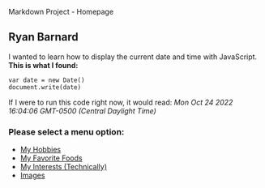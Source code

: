 Markdown Project - Homepage

Ryan Barnard
------------
I wanted to learn how to display the current date and time with JavaScript. **This is what I found:**

    var date = new Date()
    document.write(date)
    
If I were to run this code right now, it would read: _Mon Oct 24 2022 16:04:06 GMT-0500 (Central Daylight Time)_
    
### Please select a menu option:

*   [My Hobbies](hobbies.md)
*   [My Favorite Foods](foods.md)
*   [My Interests (Technically)](interests.md)
*   [Images](images.md)
